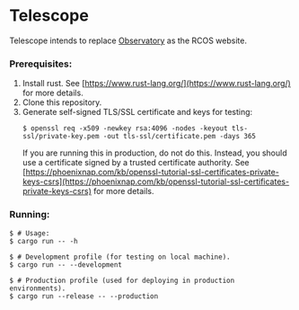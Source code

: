 # Telescope
Telescope intends to replace [Observatory](https://github.com/rcos/observatory-server) 
as the RCOS website.

### Prerequisites:
1. Install rust. See [https://www.rust-lang.org/](https://www.rust-lang.org/) 
    for more details.
2. Clone this repository.
3. Generate self-signed TLS/SSL certificate and keys for testing: 
    ```shell script
    $ openssl req -x509 -newkey rsa:4096 -nodes -keyout tls-ssl/private-key.pem -out tls-ssl/certificate.pem -days 365
    ```
   If you are running this in production, do not do this. Instead, you should use
   a certificate signed by a trusted certificate authority. See 
   [https://phoenixnap.com/kb/openssl-tutorial-ssl-certificates-private-keys-csrs](https://phoenixnap.com/kb/openssl-tutorial-ssl-certificates-private-keys-csrs)
   for more details.

### Running:
```shell script
$ # Usage:
$ cargo run -- -h

$ # Development profile (for testing on local machine).
$ cargo run -- --development

$ # Production profile (used for deploying in production environments).
$ cargo run --release -- --production
```
